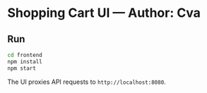 # Shopping Cart UI — Author: Cva

## Run
```bash
cd frontend
npm install
npm start
```
The UI proxies API requests to `http://localhost:8080`.
